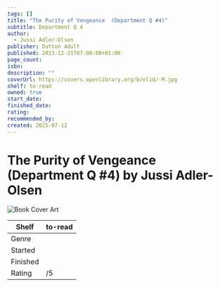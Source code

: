 ```yaml
---
tags: []
title: "The Purity of Vengeance  (Department Q #4)"
subtitle: Department Q 4
author:
  - Jussi Adler-Olsen
publisher: Dutton Adult
published: 2013-12-31T07:00:00+01:00
page_count: 
isbn: 
description: ""
coverUrl: https://covers.openlibrary.org/b/olid/-M.jpg
shelf: to-read
owned: true
start_date: 
finished_date: 
rating: 
recommended_by: 
created: 2025-07-12
---
```


# The Purity of Vengeance  (Department Q #4) by Jussi Adler-Olsen

![Book Cover Art](https://covers.openlibrary.org/b/olid/-M.jpg)

| Shelf | to-read |
| --- | --- |
| Genre |  |
| Started |  |
| Finished |  |
| Rating | /5 |


